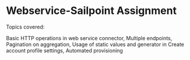 # Webservice-Sailpoint Assignment

Topics covered: 

Basic HTTP operations in web service connector, 
Multiple endpoints, Pagination on aggregation, 
Usage of static values and generator in Create account profile settings,
Automated provisioning 